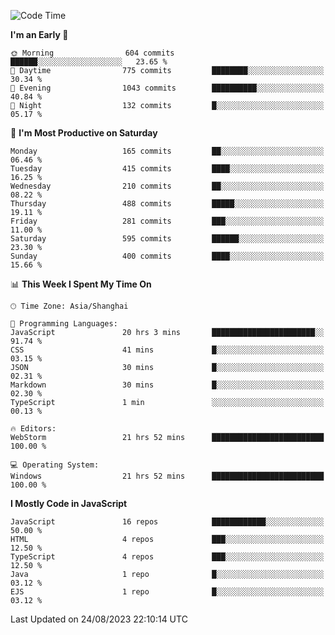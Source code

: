 <!--START_SECTION:waka-->
![Code Time](http://img.shields.io/badge/Code%20Time-2%2C604%20hrs%2047%20mins-blue)

**I'm an Early 🐤** 

```text
🌞 Morning                604 commits         ██████░░░░░░░░░░░░░░░░░░░   23.65 % 
🌆 Daytime                775 commits         ████████░░░░░░░░░░░░░░░░░   30.34 % 
🌃 Evening                1043 commits        ██████████░░░░░░░░░░░░░░░   40.84 % 
🌙 Night                  132 commits         █░░░░░░░░░░░░░░░░░░░░░░░░   05.17 % 
```
📅 **I'm Most Productive on Saturday** 

```text
Monday                   165 commits         ██░░░░░░░░░░░░░░░░░░░░░░░   06.46 % 
Tuesday                  415 commits         ████░░░░░░░░░░░░░░░░░░░░░   16.25 % 
Wednesday                210 commits         ██░░░░░░░░░░░░░░░░░░░░░░░   08.22 % 
Thursday                 488 commits         █████░░░░░░░░░░░░░░░░░░░░   19.11 % 
Friday                   281 commits         ███░░░░░░░░░░░░░░░░░░░░░░   11.00 % 
Saturday                 595 commits         ██████░░░░░░░░░░░░░░░░░░░   23.30 % 
Sunday                   400 commits         ████░░░░░░░░░░░░░░░░░░░░░   15.66 % 
```


📊 **This Week I Spent My Time On** 

```text
🕑︎ Time Zone: Asia/Shanghai

💬 Programming Languages: 
JavaScript               20 hrs 3 mins       ███████████████████████░░   91.74 % 
CSS                      41 mins             █░░░░░░░░░░░░░░░░░░░░░░░░   03.15 % 
JSON                     30 mins             █░░░░░░░░░░░░░░░░░░░░░░░░   02.31 % 
Markdown                 30 mins             █░░░░░░░░░░░░░░░░░░░░░░░░   02.30 % 
TypeScript               1 min               ░░░░░░░░░░░░░░░░░░░░░░░░░   00.13 % 

🔥 Editors: 
WebStorm                 21 hrs 52 mins      █████████████████████████   100.00 % 

💻 Operating System: 
Windows                  21 hrs 52 mins      █████████████████████████   100.00 % 
```

**I Mostly Code in JavaScript** 

```text
JavaScript               16 repos            ████████████░░░░░░░░░░░░░   50.00 % 
HTML                     4 repos             ███░░░░░░░░░░░░░░░░░░░░░░   12.50 % 
TypeScript               4 repos             ███░░░░░░░░░░░░░░░░░░░░░░   12.50 % 
Java                     1 repo              █░░░░░░░░░░░░░░░░░░░░░░░░   03.12 % 
EJS                      1 repo              █░░░░░░░░░░░░░░░░░░░░░░░░   03.12 % 
```




 Last Updated on 24/08/2023 22:10:14 UTC
<!--END_SECTION:waka-->

<!--
**likaiqiang/likaiqiang** is a ✨ _special_ ✨ repository because its `README.md` (this file) appears on your GitHub profile.

Here are some ideas to get you started:

- 🔭 I’m currently working on ...
- 🌱 I’m currently learning ...
- 👯 I’m looking to collaborate on ...
- 🤔 I’m looking for help with ...
- 💬 Ask me about ...
- 📫 How to reach me: ...
- 😄 Pronouns: ...
- ⚡ Fun fact: ...
-->
